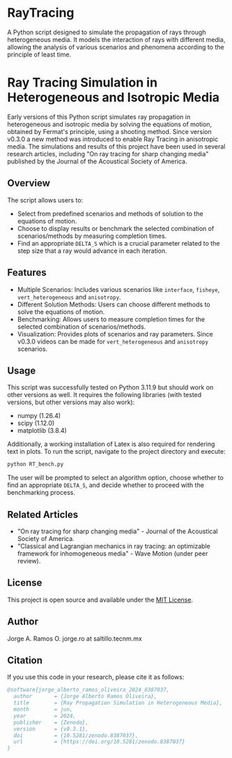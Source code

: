 # RayTracing
A Python script designed to simulate the propagation of rays through heterogeneous media. It models the interaction of rays with different media, allowing the analysis of various scenarios and phenomena according to the principle of least time.

# Ray Tracing Simulation in Heterogeneous and Isotropic Media

Early versions of this Python script simulates ray propagation in heterogeneous and isotropic media by solving the equations of motion, obtained by Fermat's principle, using a shooting method. Since version v0.3.0 a new method was introduced to enable Ray Tracing in anisotropic media. The simulations and results of this project have been used in several research articles, including "On ray tracing for sharp changing media" published by the Journal of the Acoustical Society of America.

## Overview

The script allows users to:
- Select from predefined scenarios and methods of solution to the equations of motion.
- Choose to display results or benchmark the selected combination of scenarios/methods by measuring completion times.
- Find an appropriate `DELTA_S` which is a crucial parameter related to the step size that a ray would advance in each iteration.

## Features

- Multiple Scenarios: Includes various scenarios like `interface`, `fisheye`, `vert_heterogeneous` and `anisotropy`.
- Different Solution Methods: Users can choose different methods to solve the equations of motion.
- Benchmarking: Allows users to measure completion times for the selected combination of scenarios/methods.
- Visualization: Provides plots of scenarios and ray parameters. Since v0.3.0 videos can be made for `vert_heterogeneous` and `anisotropy` scenarios.

## Usage

This script was successfully tested on Python 3.11.9 but should work on other versions as well. It requires the following libraries (with tested versions, but other versions may also work): 
- numpy (1.26.4)
- scipy (1.12.0)
- matplotlib (3.8.4)

Additionally, a working installation of Latex is also required for rendering text in plots. To run the script, navigate to the project directory and execute:

```sh
python RT_bench.py
```

The user will be prompted to select an algorithm option, choose whether to find an appropriate `DELTA_S`, and decide whether to proceed with the benchmarking process.

## Related Articles

- "On ray tracing for sharp changing media" - Journal of the Acoustical Society of America.
- "Classical and Lagrangian mechanics in ray tracing: an optimizable framework for inhomogeneous media" - Wave Motion (under peer review).

## License

This project is open source and available under the [MIT License](https://opensource.org/license/mit/).

## Author

Jorge A. Ramos O.
jorge.ro at saltillo.tecnm.mx

## Citation

If you use this code in your research, please cite it as follows:

```bibtex
@software{jorge_alberto_ramos_oliveira_2024_8387037,
  author       = {Jorge Alberto Ramos Oliveira},
  title        = {Ray Propagation Simulation in Heterogeneous Media},
  month        = jun,
  year         = 2024,
  publisher    = {Zenodo},
  version      = {v0.3.1},
  doi          = {10.5281/zenodo.8387037},
  url          = {https://doi.org/10.5281/zenodo.8387037}
}
```
